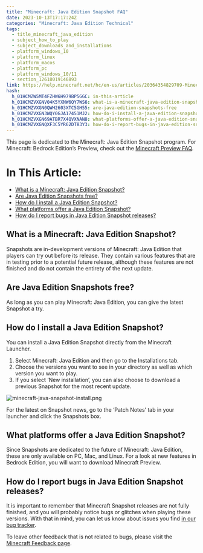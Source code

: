 ```yaml
---
title: "Minecraft: Java Edition Snapshot FAQ"
date: 2023-10-13T17:17:24Z
categories: "Minecraft: Java Edition Technical"
tags:
  - title_minecraft_java_edition
  - subject_how_to_play
  - subject_downloads_and_installations
  - platform_windows_10
  - platform_linux
  - platform_macos
  - platform_pc
  - platform_windows_10/11
  - section_12618019146893
link: https://help.minecraft.net/hc/en-us/articles/20364354829709-Minecraft-Java-Edition-Snapshot-FAQ
hash:
  h_01HCMZW5MT4FZHW6H979BP5GGC: in-this-article
  h_01HCMZVXGNV04K5YXNW6QY7WS6: what-is-a-minecraft-java-edition-snapshot
  h_01HCMZVXGN0QWH2603XTC5GH55: are-java-edition-snapshots-free
  h_01HCMZVXGN3WQY0GJA17451MJ2: how-do-i-install-a-java-edition-snapshot
  h_01HCMZVXGN69ATBR7X4QVXNAN8: what-platforms-offer-a-java-edition-snapshot
  h_01HCMZVXGNQXF3C5YR62DT83Y3: how-do-i-report-bugs-in-java-edition-snapshot-releases
---
```


This page is dedicated to the Minecraft: Java Edition Snapshot program. For Minecraft: Bedrock Edition’s Preview, check out the [Minecraft Preview FAQ](../Community-Guides/Minecraft-Preview-FAQ.md).

# In This Article:

- [What is a Minecraft: Java Edition Snapshot?](https://minecrafthelp.zendesk.com/hc/en-us/articles/undefined#h_01HCMZVXGNV04K5YXNW6QY7WS6)
- [Are Java Edition Snapshots free?](https://minecrafthelp.zendesk.com/hc/en-us/articles/undefined#h_01HCMZVXGN0QWH2603XTC5GH55)
- [How do I install a Java Edition Snapshot?](https://minecrafthelp.zendesk.com/hc/en-us/articles/undefined#h_01HCMZVXGN3WQY0GJA17451MJ2)
- [What platforms offer a Java Edition Snapshot?](https://minecrafthelp.zendesk.com/hc/en-us/articles/undefined#h_01HCMZVXGN69ATBR7X4QVXNAN8)
- [How do I report bugs in Java Edition Snapshot releases?](https://minecrafthelp.zendesk.com/hc/en-us/articles/undefined#h_01HCMZVXGNQXF3C5YR62DT83Y3)

## What is a Minecraft: Java Edition Snapshot?

Snapshots are in-development versions of Minecraft: Java Edition that players can try out before its release. They contain various features that are in testing prior to a potential future release, although these features are not finished and do not contain the entirety of the next update.

## Are Java Edition Snapshots free?

As long as you can play Minecraft: Java Edition, you can give the latest Snapshot a try.

## How do I install a Java Edition Snapshot?

You can install a Java Edition Snapshot directly from the Minecraft Launcher.

1.  Select Minecraft: Java Edition and then go to the Installations tab.
2.  Choose the versions you want to see in your directory as well as which version you want to play.
3.  If you select ‘New installation’, you can also choose to download a previous Snapshot for the most recent update.

![minecraft-java-snapshot-install.png](https://minecrafthelp.zendesk.com/hc/article_attachments/20364323482381)

For the latest on Snapshot news, go to the ‘Patch Notes’ tab in your launcher and click the Snapshots box.

## What platforms offer a Java Edition Snapshot?

Since Snapshots are dedicated to the future of Minecraft: Java Edition, these are only available on PC, Mac, and Linux. For a look at new features in Bedrock Edition, you will want to download Minecraft Preview.

## How do I report bugs in Java Edition Snapshot releases?

It is important to remember that Minecraft Snapshot releases are not fully finished, and you will probably notice bugs or glitches when playing these versions. With that in mind, you can let us know about issues you find [in our bug tracker](https://minecraft.net/en-us/bugs/pc/).

To leave other feedback that is not related to bugs, please visit the [Minecraft Feedback page](https://feedback.minecraft.net/hc/en-us).
